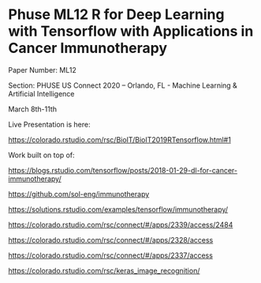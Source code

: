 # Phuse ML12 R for Deep Learning with Tensorflow with Applications in Cancer Immunotherapy 

Paper Number: ML12

Section: PHUSE US Connect 2020 – Orlando, FL - Machine Learning & Artificial Intelligence

March 8th-11th

Live Presentation is here:

https://colorado.rstudio.com/rsc/BioIT/BioIT2019RTensorflow.html#1

Work built on top of:

https://blogs.rstudio.com/tensorflow/posts/2018-01-29-dl-for-cancer-immunotherapy/

https://github.com/sol-eng/immunotherapy

https://solutions.rstudio.com/examples/tensorflow/immunotherapy/

https://colorado.rstudio.com/rsc/connect/#/apps/2339/access/2484

https://colorado.rstudio.com/rsc/connect/#/apps/2328/access

https://colorado.rstudio.com/rsc/connect/#/apps/2337/access

https://colorado.rstudio.com/rsc/keras_image_recognition/